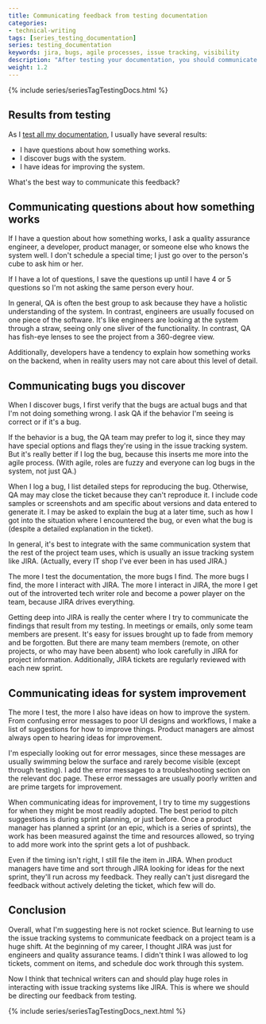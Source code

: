 ```yaml
---
title: Communicating feedback from testing documentation
categories:
- technical-writing
tags: [series_testing_documentation]
series: testing_documentation
keywords: jira, bugs, agile processes, issue tracking, visibility
description: "After testing your documentation, you should communicate the feedback with your project teams. As much as possible, try to communicate the information through issue tracking systems because this makes the information more permanent, visible, and actionable."
weight: 1.2
---
```

{% include series/seriesTagTestingDocs.html %}

## Results from testing

As I [test all my documentation](https://idratherbewriting.com/2015/07/07/testing-your-instructions/), I usually have several results: 

* I have questions about how something works.
* I discover bugs with the system.
* I have ideas for improving the system. 

What's the best way to communicate this feedback? 

## Communicating questions about how something works

If I have a question about how something works, I ask a quality assurance engineer, a developer, product manager, or someone else who knows the system well. I don't schedule a special time; I just go over to the person's cube to ask him or her.

If I have a lot of questions, I save the questions up until I have 4 or 5 questions so I'm not asking the same person every hour.

In general, QA is often the best group to ask because they have a holistic understanding of the system. In contrast, engineers are usually focused on one piece of the software. It's like engineers are looking at the system through a straw, seeing only one sliver of the functionality. In contrast, QA has fish-eye lenses to see the project from a 360-degree view.

Additionally, developers have a tendency to explain how something works on the backend, when in reality users may not care about this level of detail.

## Communicating bugs you discover 

When I discover bugs, I first verify that the bugs are actual bugs and that I'm not doing something wrong. I ask QA if the behavior I'm seeing is correct or if it's a bug. 

If the behavior is a bug, the QA team may prefer to log it, since they may have special options and flags they're using in the issue tracking system. But it's really better if I log the bug, because this inserts me more into the agile process. (With agile, roles are fuzzy and everyone can log bugs in the system, not just QA.)

When I log a bug, I list detailed steps for reproducing the bug. Otherwise, QA may may close the ticket because they can't reproduce it. I include code samples or screenshots and am specific about versions and data entered to generate it. I may be asked to explain the bug at a later time, such as how I got into the situation where I encountered the bug, or even what the bug is (despite a detailed explanation in the ticket).

In general, it's best to integrate with the same communication system that the rest of the project team uses, which is usually an issue tracking system like JIRA. (Actually, every IT shop I've ever been in has used JIRA.)

The more I test the documentation, the more bugs I find. The more bugs I find, the more I interact with JIRA. The more I interact in JIRA, the more I get out of the introverted tech writer role and become a power player on the team, because JIRA drives everything.

Getting deep into JIRA is really the center where I try to communicate the findings that result from my testing. In meetings or emails, only some team members are present. It's easy for issues brought up to fade from memory and be forgotten. But there are many team members (remote, on other projects, or who may have been absent) who look carefully in JIRA for project information. Additionally, JIRA tickets are regularly reviewed with each new sprint.

## Communicating ideas for system improvement

The more I test, the more I also have ideas on how to improve the system. From confusing error messages to poor UI designs and workflows, I make a list of suggestions for how to improve things. Product managers are almost always open to hearing ideas for improvement.

I'm especially looking out for error messages, since these messages are usually swimming below the surface and rarely become visible (except through testing). I add the error messages to a troubleshooting section on the relevant doc page. These error messages are usually poorly written and are prime targets for improvement.

When communicating ideas for improvement, I try to time my suggestions for when they might be most readily adopted. The best period to pitch suggestions is during sprint planning, or just before. Once a product manager has planned a sprint (or an epic, which is a series of sprints), the work has been measured against the time and resources allowed, so trying to add more work into the sprint gets a lot of pushback.

Even if the timing isn't right, I still file the item in JIRA. When product managers have time and sort through JIRA looking for ideas for the next sprint, they'll run across my feedback. They really can't just disregard the feedback without actively deleting the ticket, which few will do.

## Conclusion

Overall, what I'm suggesting here is not rocket science. But learning to use the issue tracking systems to communicate feedback on a project team is a huge shift. At the beginning of my career, I thought JIRA was just for engineers and quality assurance teams. I didn't think I was allowed to log tickets, comment on items, and schedule doc work through this system.

Now I think that technical writers can and should play huge roles in interacting with issue tracking systems like JIRA. This is where we should be directing our feedback from testing.

{% include series/seriesTagTestingDocs_next.html %}



